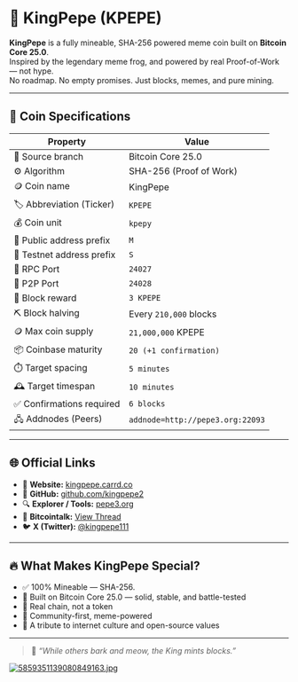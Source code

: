 # 👑 KingPepe (KPEPE)

**KingPepe** is a fully mineable, SHA-256 powered meme coin built on **Bitcoin Core 25.0**.  
Inspired by the legendary meme frog, and powered by real Proof-of-Work — not hype.  
No roadmap. No empty promises. Just blocks, memes, and pure mining.

---

## 🧬 Coin Specifications

| Property                  | Value                                   |
|---------------------------|-----------------------------------------|
| 🔗 Source branch           | Bitcoin Core 25.0                       |
| ⚙️ Algorithm               | SHA-256 (Proof of Work)                |
| 🪙 Coin name              | KingPepe                                |
| 🏷️ Abbreviation (Ticker)  | `KPEPE`                                 |
| 💰 Coin unit              | `kpepy`                                 |
| 🧾 Public address prefix   | `M`                                     |
| 🧪 Testnet address prefix | `S`                                     |
| 🔌 RPC Port               | `24027`                                 |
| 🔗 P2P Port               | `24028`                                 |
| 🎁 Block reward           | `3 KPEPE`                              |
| ⛏️ Block halving          | Every `210,000` blocks                  |
| 🪙 Max coin supply         | `21,000,000` KPEPE                      |
| 📦 Coinbase maturity      | `20 (+1 confirmation)`                 |
| ⏱️ Target spacing         | `5 minutes`                             |
| 🕰️ Target timespan        | `10 minutes`                            |
| ✅ Confirmations required  | `6 blocks`                              |
| 🖧 Addnodes (Peers)        | `addnode=http://pepe3.org:22093` |

---

## 🌐 Official Links

- 🏰 **Website:** [kingpepe.carrd.co](https://kingpepe.carrd.co/)  
- 🧠 **GitHub:** [github.com/kingpepe2](https://github.com/kingpepe2)  
- 🔍 **Explorer / Tools:** [pepe3.org](https://pepe3.org/)  
- 💬 **Bitcointalk:** [View Thread](https://bitcointalk.org/index.php?topic=5535932.msg65194149#msg65194149)  
- 🐦 **X (Twitter):** [@kingpepe111](https://x.com/kingpepe111?s=21)

---

## 🔥 What Makes KingPepe Special?

- ✅ 100% Mineable — SHA-256.
- 💎 Built on Bitcoin Core 25.0 — solid, stable, and battle-tested  
- 🧱 Real chain, not a token  
- 👑 Community-first, meme-powered  
- 📜 A tribute to internet culture and open-source values

---

> 💬 *“While others bark and meow, the King mints blocks.”*




[![5859351139080849163.jpg](https://i.postimg.cc/J0pwQtT4/5859351139080849163.jpg)](https://postimg.cc/p551WVbg)


